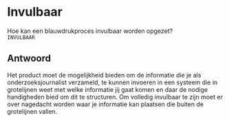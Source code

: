 # Invulbaar

Hoe kan een blauwdrukproces invulbaar worden opgezet?   
`INVULBAAR`

## Antwoord
Het product moet de mogelijkheid bieden om de informatie die je als onderzoeksjournalist verzameld, te kunnen invoeren in een systeem die in grotelijnen weet met welke informatie jij gaat komen en daar de nodige handigheden bied om dit te structuren. Om volledig invulbaar te zijn moet er over nagedacht worden waar je informatie kan plaatsen die buiten de grotelijnen vallen.